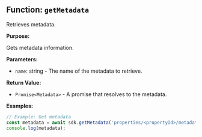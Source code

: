 ## Function: `getMetadata`

Retrieves metadata.

**Purpose:**

Gets metadata information.

**Parameters:**

- `name`: string - The name of the metadata to retrieve.

**Return Value:**

- `Promise<Metadata>` - A promise that resolves to the metadata.

**Examples:**

```typescript
// Example: Get metadata
const metadata = await sdk.getMetadata('properties/<propertyId>/metadata');
console.log(metadata);
```
